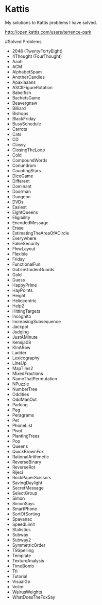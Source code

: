 # Kattis
My solutions to Kattis problems I have solved.

http://open.kattis.com/users/terrence-park

#Solved Problems

- 2048 (TwentyFortyEight)
- 4Thought (FourThought)
- Aaah
- ACM
- AlphabetSpam
- AnotherCandies
- Apaxiaaans
- ASCIIFigureRotation
- Babelfish
- BachetsGame
- Beavergnaw
- Billiard
- Bishops
- BlackFriday
- BusySchedule
- Carrots
- Cats
- CD
- Classy
- ClosingTheLoop
- Cold
- CompoundWords
- Conundrum
- CountingStars
- DiceGame
- Different
- Dominant
- Doorman
- Dungeon
- DVDs
- Easiest
- EightQueens
- Eligibility
- EncodedMessage
- Erase
- EstimatingTheAreaOfACircle
- Everywhere
- FalseSecurity
- FlowLayout
- Flexible
- Friday
- FunctionalFun
- GoblinGardenGuards
- Gold
- Guess
- HappyPrime
- HayPoints
- Height
- Heliocentric
- Help2
- HittingTargets
- Incognito
- IncreasingSubsequence
- Jackpot
- Judging
- JustAMinute
- Kemija08
- KInARow
- Ladder
- Lexicography
- LineUp
- MapTiles2
- MixedFractions
- NameThatPermutation
- NPuzzle
- NumberTree
- Oddities
- OddManOut
- Parking
- Peg
- Peragrams
- Pet
- PhoneList
- Pivot
- PlantingTrees
- Pop
- Queens
- QuickBrownFox
- RationalArithmetic
- ReverseBinary
- ReverseRot
- Rijeci
- RockPaperScissors
- SavingDaylight
- SecretMessage
- SelectGroup
- Simon
- SimonSays
- SmartPhone
- SortOfSorting
- Spavanac
- SpeedLimit
- Statistics
- Subway
- Subway2
- SymmetricOrder
- T9Spelling
- Template
- TextureAnalysis
- TimeBomb
- Tri
- Tutorial
- VisualGo
- Volim
- WalrusWeights
- WhatDoesTheFoxSay
